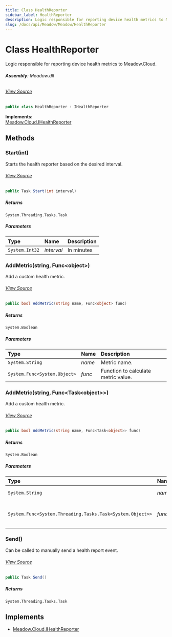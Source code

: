 ```yaml
---
title: Class HealthReporter
sidebar_label: HealthReporter
description: Logic responsible for reporting device health metrics to Meadow.Cloud.
slug: /docs/api/Meadow/Meadow/HealthReporter
---
```

# Class HealthReporter
Logic responsible for reporting device health metrics to Meadow.Cloud.

###### **Assembly**: Meadow.dll
###### [View Source](https://github.com/WildernessLabs/Meadow.Core.git/blob/develop/source/Meadow.Core/Cloud/HealthReporter.cs#L14)
```csharp title="Declaration"
public class HealthReporter : IHealthReporter
```
**Implements:**  
[Meadow.Cloud.IHealthReporter](../Meadow.Cloud/IHealthReporter)

## Methods
### Start(int)
Starts the health reporter based on the desired interval.
###### [View Source](https://github.com/WildernessLabs/Meadow.Core.git/blob/develop/source/Meadow.Core/Cloud/HealthReporter.cs#L20)
```csharp title="Declaration"
public Task Start(int interval)
```

##### Returns

`System.Threading.Tasks.Task`

##### Parameters

| Type | Name | Description |
|:--- |:--- |:--- |
| `System.Int32` | *interval* | In minutes |

### AddMetric(string, Func&lt;object&gt;)
Add a custom health metric.
###### [View Source](https://github.com/WildernessLabs/Meadow.Core.git/blob/develop/source/Meadow.Core/Cloud/HealthReporter.cs#L66)
```csharp title="Declaration"
public bool AddMetric(string name, Func<object> func)
```

##### Returns

`System.Boolean`

##### Parameters

| Type | Name | Description |
|:--- |:--- |:--- |
| `System.String` | *name* | Metric name. |
| `System.Func<System.Object>` | *func* | Function to calculate metric value. |

### AddMetric(string, Func&lt;Task&lt;object&gt;&gt;)
Add a custom health metric.
###### [View Source](https://github.com/WildernessLabs/Meadow.Core.git/blob/develop/source/Meadow.Core/Cloud/HealthReporter.cs#L72)
```csharp title="Declaration"
public bool AddMetric(string name, Func<Task<object>> func)
```

##### Returns

`System.Boolean`

##### Parameters

| Type | Name | Description |
|:--- |:--- |:--- |
| `System.String` | *name* | Metric name. |
| `System.Func<System.Threading.Tasks.Task<System.Object>>` | *func* | Function to calculate the metric value. |

### Send()
Can be called to manually send a health report event.
###### [View Source](https://github.com/WildernessLabs/Meadow.Core.git/blob/develop/source/Meadow.Core/Cloud/HealthReporter.cs#L87)
```csharp title="Declaration"
public Task Send()
```

##### Returns

`System.Threading.Tasks.Task`

## Implements

* [Meadow.Cloud.IHealthReporter](../Meadow.Cloud/IHealthReporter)
